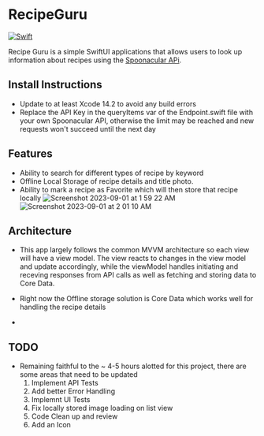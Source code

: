 # RecipeGuru

[![Swift](https://img.shields.io/badge/Swift-5.5_5.6_5.7_5.8-orange?style=flat-square)](https://img.shields.io/badge/Swift-5.5_5.6_5.7_5.8-Orange?style=flat-square)

Recipe Guru is a simple SwiftUI applications that allows users to look up information about recipes using the [Spoonacular APi](https://spoonacular.com/food-api/docs#Get-Recipe-Information).

## Install Instructions
- Update to at least Xcode 14.2 to avoid any build errors
- Replace the API Key in the queryItems var of the Endpoint.swift file with your own Spoonacular API, otherwise the limit may be reached and new requests won't succeed until the next day

## Features
- Ability to search for different types of recipe by keyword
- Offline Local Storage of recipe details and title photo.
- Ability to mark a recipe as Favorite which will then store that recipe locally
![Screenshot 2023-09-01 at 1 59 22 AM](https://github.com/JKnight3517/RecipeGuru/assets/24241139/1a6c7133-69b8-4917-91d1-01855a9cbd04)
![Screenshot 2023-09-01 at 2 01 10 AM](https://github.com/JKnight3517/RecipeGuru/assets/24241139/a0a98a33-e129-4998-aab1-b78045b2bc38)

## Architecture
- This app largely follows the common MVVM architecture so each view will have a view model. The view reacts to changes in the view model and update accordingly, while the viewModel handles initiating and receving responses from API calls as well as fetching and storing data to Core Data.
- Right now the Offline storage solution is Core Data which works well for handling the recipe details

- 
## TODO 
- Remaining faithful to the ~ 4-5 hours alotted for this project, there are some areas that need to be updated
  1. Implement API Tests
  2. Add better Error Handling
  3. Implemnt UI Tests
  4. Fix locally stored image loading on list view
  5. Code Clean up and review
  6. Add an Icon
